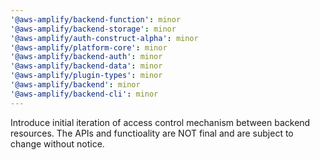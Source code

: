 ```yaml
---
'@aws-amplify/backend-function': minor
'@aws-amplify/backend-storage': minor
'@aws-amplify/auth-construct-alpha': minor
'@aws-amplify/platform-core': minor
'@aws-amplify/backend-auth': minor
'@aws-amplify/backend-data': minor
'@aws-amplify/plugin-types': minor
'@aws-amplify/backend': minor
'@aws-amplify/backend-cli': minor
---
```


Introduce initial iteration of access control mechanism between backend resources.
The APIs and functioality are NOT final and are subject to change without notice.

